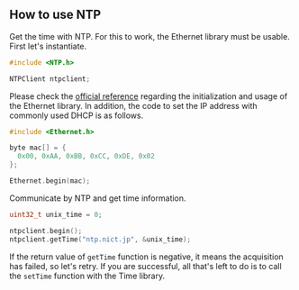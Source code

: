 ## How to use NTP

Get the time with NTP. For this to work, the Ethernet library must be usable. First let's instantiate.
```C++
#include <NTP.h>

NTPClient ntpclient;
```

Please check the [official reference](https://www.arduino.cc/en/Reference/Ethernet) regarding the initialization and usage of the Ethernet library. In addition, the code to set the IP address with commonly used DHCP is as follows.
```C++
#include <Ethernet.h>

byte mac[] = {
  0x00, 0xAA, 0xBB, 0xCC, 0xDE, 0x02
};

Ethernet.begin(mac);
```

Communicate by NTP and get time information.
```C++
uint32_t unix_time = 0;

ntpclient.begin();
ntpclient.getTime("ntp.nict.jp", &unix_time);
```
If the return value of `getTime` function is negative, it means the acquisition has failed, so let's retry. If you are successful, all that's left to do is to call the `setTime` function with the Time library.

